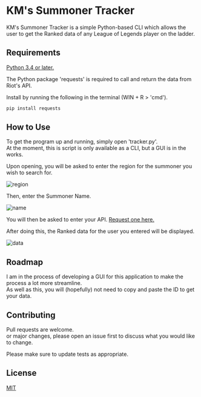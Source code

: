 
# KM's Summoner Tracker

KM's Summoner Tracker is a simple Python-based CLI which allows the user to get the Ranked data of any League of Legends player on the ladder.

## Requirements

[Python 3.4 or later.](https://www.python.org/ftp/python/3.9.6/python-3.9.6-amd64.exe)

The Python package 'requests' is required to call and return the data from Riot's API.

Install by running the following in the terminal (WIN + R > 'cmd').

```bash
pip install requests
```

## How to Use

To get the program up and running, simply open 'tracker.py'.   
At the moment, this is script is only available as a CLI, but a GUI is in the works.

Upon opening, you will be asked to enter the region for the summoner you wish to search for.

![region](https://i.imgur.com/uB9T0KD.png)

Then, enter the Summoner Name.

![name](https://i.imgur.com/AgJQZVa.png)

You will then be asked to enter your API. [Request one here.](https://developer.riotgames.com/)  
  
After doing this, the Ranked data for the user you entered will be displayed.

![data](https://i.imgur.com/O5fUKaj.png)


## Roadmap

I am in the process of developing a GUI for this application to make the process a lot more streamline.   
As well as this, you will (hopefully) not need to copy and paste the ID to get your data.

## Contributing
Pull requests are welcome.   
or major changes, please open an issue first to discuss what you would like to change.

Please make sure to update tests as appropriate.

## License
[MIT](https://choosealicense.com/licenses/mit/)
